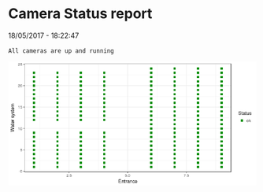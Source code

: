 Camera Status report
================
18/05/2017 - 18:22:47

    All cameras are up and running

![](camreport_files/figure-markdown_github/unnamed-chunk-2-1.png)
